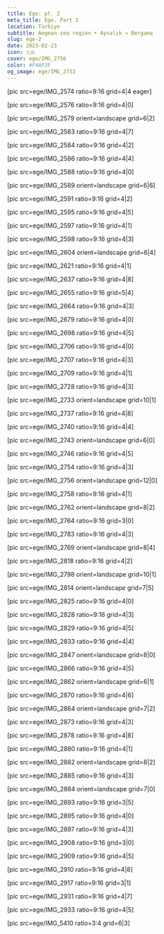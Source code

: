```yaml
---
title: Ege: pt. 2
meta_title: Ege. Part 2
location: Türkiye
subtitle: Aegean sea region • Ayvalık → Bergama 
slug: ege-2
date: 2023-02-23
icon: 🇹🇷
cover: ege/IMG_2756
color: #F4AF3F
og_image: ege/IMG_2733
---
```


[pic src=ege/IMG_2574 ratio=9:16 grid=4|4 eager]

[pic src=ege/IMG_2576 ratio=9:16 grid=4|0]

[pic src=ege/IMG_2579 orient=landscape grid=6|2]

[pic src=ege/IMG_2583 ratio=9:16 grid=4|7]

[pic src=ege/IMG_2584 ratio=9:16 grid=4|2]

[pic src=ege/IMG_2586 ratio=9:16 grid=4|4]

[pic src=ege/IMG_2588 ratio=9:16 grid=4|0]

[pic src=ege/IMG_2589 orient=landscape grid=6|6]

[pic src=ege/IMG_2591 ratio=9:16 grid=4|2]

[pic src=ege/IMG_2595 ratio=9:16 grid=4|5]

[pic src=ege/IMG_2597 ratio=9:16 grid=4|1]

[pic src=ege/IMG_2598 ratio=9:16 grid=4|3]

[pic src=ege/IMG_2604 orient=landscape grid=6|4]

[pic src=ege/IMG_2621 ratio=9:16 grid=4|1]

[pic src=ege/IMG_2637 ratio=9:16 grid=4|8]

[pic src=ege/IMG_2655 ratio=9:16 grid=5|4]

[pic src=ege/IMG_2664 ratio=9:16 grid=4|3]

[pic src=ege/IMG_2679 ratio=9:16 grid=4|0]

[pic src=ege/IMG_2698 ratio=9:16 grid=4|5]

[pic src=ege/IMG_2706 ratio=9:16 grid=4|0]

[pic src=ege/IMG_2707 ratio=9:16 grid=4|3]

[pic src=ege/IMG_2709 ratio=9:16 grid=4|1]

[pic src=ege/IMG_2728 ratio=9:16 grid=4|3]

[pic src=ege/IMG_2733 orient=landscape grid=10|1]

[pic src=ege/IMG_2737 ratio=9:16 grid=4|8]

[pic src=ege/IMG_2740 ratio=9:16 grid=4|4]

[pic src=ege/IMG_2743 orient=landscape grid=6|0]

[pic src=ege/IMG_2746 ratio=9:16 grid=4|5]

[pic src=ege/IMG_2754 ratio=9:16 grid=4|3]

[pic src=ege/IMG_2756 orient=landscape grid=12|0]

[pic src=ege/IMG_2758 ratio=9:16 grid=4|1]

[pic src=ege/IMG_2762 orient=landscape grid=8|2]

[pic src=ege/IMG_2764 ratio=9:16 grid=3|0]

[pic src=ege/IMG_2783 ratio=9:16 grid=4|3]

[pic src=ege/IMG_2769 orient=landscape grid=8|4]

[pic src=ege/IMG_2818 ratio=9:16 grid=4|2]

[pic src=ege/IMG_2798 orient=landscape grid=10|1]

[pic src=ege/IMG_2814 orient=landscape grid=7|5]

[pic src=ege/IMG_2825 ratio=9:16 grid=4|0]

[pic src=ege/IMG_2828 ratio=9:16 grid=4|3]

[pic src=ege/IMG_2829 ratio=9:16 grid=4|5]

[pic src=ege/IMG_2833 ratio=9:16 grid=4|4]

[pic src=ege/IMG_2847 orient=landscape grid=8|0]

[pic src=ege/IMG_2866 ratio=9:16 grid=4|5]

[pic src=ege/IMG_2862 orient=landscape grid=6|1]

[pic src=ege/IMG_2870 ratio=9:16 grid=4|6]

[pic src=ege/IMG_2864 orient=landscape grid=7|2]

[pic src=ege/IMG_2873 ratio=9:16 grid=4|3]

[pic src=ege/IMG_2878 ratio=9:16 grid=4|8]

[pic src=ege/IMG_2880 ratio=9:16 grid=4|1]

[pic src=ege/IMG_2882 orient=landscape grid=8|2]

[pic src=ege/IMG_2885 ratio=9:16 grid=4|3]

[pic src=ege/IMG_2884 orient=landscape grid=7|0]

[pic src=ege/IMG_2893 ratio=9:16 grid=3|5]

[pic src=ege/IMG_2895 ratio=9:16 grid=4|0]

[pic src=ege/IMG_2897 ratio=9:16 grid=4|3]

[pic src=ege/IMG_2908 ratio=9:16 grid=3|0]

[pic src=ege/IMG_2909 ratio=9:16 grid=4|5]

[pic src=ege/IMG_2910 ratio=9:16 grid=4|8]

[pic src=ege/IMG_2917 ratio=9:16 grid=3|1]

[pic src=ege/IMG_2931 ratio=9:16 grid=4|7]

[pic src=ege/IMG_2933 ratio=9:16 grid=4|5]

[pic src=ege/IMG_5410 ratio=3:4 grid=6|3]
